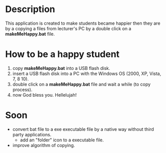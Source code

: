 # Description #
This application is created to make students became happier then they are by a copying a files from lecturer's PC by a double click on a **makeMeHappy.bat** file.

# How to be a happy student #

1. copy **makeMeHappy.bat** into a USB flash disk.
2. insert a USB flash disk into a PC with the Windows OS (2000, XP, Vista, 7, 8 10).
3. double click on a **makeMeHappy.bat** file and wait a while (to copy process).
4. now God bless you. Hellelujah!


# Soon #

- convert bat file to a exe executable file by a native way without third party applications.
	- add an "folder" icon to a executable file.
- improve algorithm of copying.
